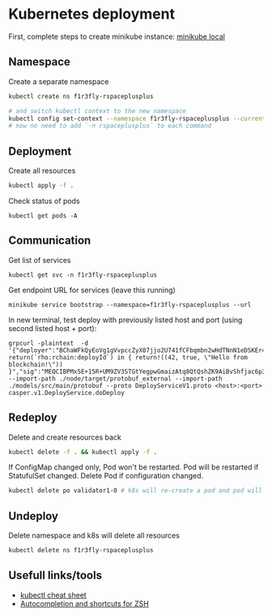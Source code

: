 # Kubernetes deployment

First, complete steps to create minikube instance: [minikube local](../minikube/setup.md)

## Namespace
Create a separate namespace
```sh
kubectl create ns f1r3fly-rspaceplusplus

# and switch kubectl context to the new namespace
kubectl config set-context --namespace f1r3fly-rspaceplusplus --current
# now no need to add `-n rspaceplusplus` to each command
```

## Deployment
Create all resources
```sh
kubectl apply -f .
```

Check status of pods
```
kubectl get pods -A
```

## Communication

Get list of services
```
kubectl get svc -n f1r3fly-rspaceplusplus
```

Get endpoint URL for services (leave this running)
```
minikube service bootstrap --namespace=f1r3fly-rspaceplusplus --url
```

In new terminal, test deploy with previously listed host and port (using second listed host + port):
```
grpcurl -plaintext  -d '{"deployer":"BChaWFkQyEoVg1gVvpccZyX07jjo2U741fCFbqmbn2wHdTNnN1eDSKEr4qqfJ0u6oJ9+V3INID3MTmc3RQ7aDcg=","term":"new return(`rho:rchain:deployId`) in { return!((42, true, \"Hello from blockchain!\")) }","sig":"MEQCIBPMx5E+15R+UM9ZV3STGtYegpwGmaizAtq8QtQshZK9AiBvShfjac6p3INXp4j6t9Nl66OrfK5KjRAcd+J4EmJdmA==","sigAlgorithm":"secp256k1","phloPrice":"1","phloLimit":"500000","shardId":"root"}' --import-path ./node/target/protobuf_external --import-path ./models/src/main/protobuf --proto DeployServiceV1.proto <host>:<port> casper.v1.DeployService.doDeploy
```

## Redeploy
Delete and create resources back
```sh
kubectl delete -f . && kubectl apply -f .
```
If ConfigMap changed only, Pod won't be restarted. Pod will be restarted if StatufulSet changed. Delete Pod if configuration changed.
```sh
kubectl delete po validator1-0 # k8s will re-create a pod and pod will re-read configuration files
```

## Undeploy
Delete namespace and k8s will delete all resources
```sh
kubectl delete ns f1r3fly-rspaceplusplus
```

## Usefull links/tools
- [kubectl cheat sheet](https://kubernetes.io/docs/reference/kubectl/quick-reference/)
- [Autocompletion and shortcuts for ZSH](https://github.com/ohmyzsh/ohmyzsh/tree/master/plugins/kubectl)
